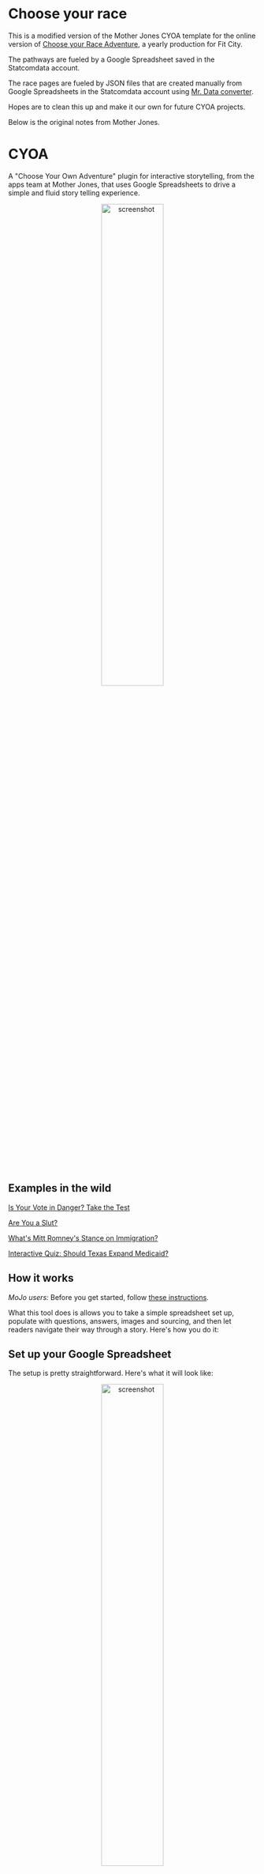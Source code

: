 # Choose your race

This is a modified version of the Mother Jones CYOA template for the online version of [Choose your Race Adventure](http://projects.statesman.com/features/choose-your-race/), a yearly production for Fit City.

The pathways are fueled by a Google Spreadsheet saved in the Statcomdata account.

The race pages are fueled by JSON files that are created manually from Google Spreadsheets in the Statcomdata account using [Mr. Data converter](http://shancarter.github.io/mr-data-converter/).

Hopes are to clean this up and make it our own for future CYOA projects.

Below is the original notes from Mother Jones.

# CYOA

A "Choose Your Own Adventure" plugin for interactive storytelling, from the apps team at Mother Jones, that uses Google Spreadsheets to drive a simple and fluid story telling experience.

<p align="center">
  <img width="50%" src="https://github.com/motherjones/cyoa/blob/master/img/Screen%20Shot%202014-11-21%20at%2010.25.16%20AM.png" alt="screenshot"/>
</p>

## Examples in the wild

[Is Your Vote in Danger? Take the Test](http://www.motherjones.com/politics/2012/10/flowchart-can-i-vote)

[Are You a Slut?](http://www.motherjones.com/mojo/2012/03/flow-chart-are-you-slut)

[What's Mitt Romney's Stance on Immigration?](http://www.motherjones.com/politics/2012/06/romney-immigration-position-changes)

[Interactive Quiz: Should Texas Expand Medicaid?](http://www.texastribune.org/library/data/interactive-should-texas-expand-medicaid/)

## How it works

*MoJo users:* Before you get started, follow [these instructions](https://github.com/motherjones/story-tools#starting-a-new-project).

What this tool does is allows you to take a simple spreadsheet set up, populate with questions, answers, images and sourcing, and then let readers navigate their way through a story. Here's how you do it: 

## Set up your Google Spreadsheet

The setup is pretty straightforward. Here's what it will look like: 

<p align="center">
  <img width="50%" src="https://github.com/motherjones/cyoa/blob/master/img/Screen%20Shot%202014-11-21%20at%2011.43.58%20AM.png" alt="screenshot"/>
</p>

You can make a copy of [this template](https://docs.google.com/spreadsheet/pub?key=0AswaDV9q95oZdHRQUlVQcDBJRU44NFdzc3lIeElkQXc&output=html) and move the copy into the relevant beat folder in the Mother Jones Google Drive. Rename the spreadsheet as you see fit. Change the owner of the spreadsheet to MoJo Data in `Share > Advanced`.

In order for the slider to be able to read your spreadsheet, you'll need to make your new spreadsheet public. Go to `File` and click on `Publish to the web,` then click on `Start publishing`. 

A URL will appear. It will look something like this: 

```
https://docs.google.com/spreadsheet/pub?key=0AswaDV9q95oZdHRQUlVQcDBJRU44NFdzc3lIeElkQXc&output=html
```

Copy that link. This is your spreadsheet ID or url, which you will use to connect your spreadsheet to the slider. The part of that URL you'll really need is between the key= and the &.

## Modify your project files

*MoJo users:* By now you should have a local clone of this project repo on your machine. If you don't, go back and follow [these instructions](https://github.com/motherjones/story-tools#starting-a-new-project).

**In your copy of index.html (required):**

You're going to need to drop your key into line 12 of the index.html file (see below the line that starts "var cyoa = ...")

```html
<!DOCTYPE html>
    <head>
        <meta charset="utf-8" />
        <meta name="viewport" content="width=device-width" />
        <link href="css/style.css" rel="stylesheet" />
        <script src="js/jquery.js"></script>
        <script src="js/tabletop.js"></script>
        <script src="js/script.js"></script>      
        <script type="text/javascript">
            jQuery(document).ready(function() {
                    // this pulls from the spreadsheet that can be found at https://docs.google.com/spreadsheet/pub?key=0AswaDV9q95oZdHRQUlVQcDBJRU44NFdzc3lIeElkQXc&output=html
                var cyoa = jQuery.Cyoa('0AswaDV9q95oZdHRQUlVQcDBJRU44NFdzc3lIeElkQXc',
                     { separator : ',',
                    control_location: 'bottom'
                    } 
                );
            });
        </script>
    </head>
    <body>
        <div class="cyoa_wrapper">
        <div style="clear:both" id="cyoa_container"></div>
    </div>
    </body>
</html>
```

Alternately, you can use tabletop to connect to google spreadsheet and automatically write the JSON needed to power the CYOA.

```html
<script src="jquery.js"></script>
<script src="dist/cyoa.min.js"></script>
<script src="tabletop.js"></script>
<script>
    jQuery(function($) {
        $.cyoa(
            'the key to your published google spreadsheet',
            { separator: '|' }
        );
    });
</script>
```
So long as you've set up 

Column headers for your google spreadsheet must be 
slug,    text,    connects to, connects text,   title,   background image,
The connects to should be a pipe-separated ( this is the  "|" under the delete key) list of slugs which you want the page to connect to. The connects text should also be a pipe-separated separated list of what you want the connectors to read.
If you like, you can designate a different character as the separator. Note that the order of the connects to and connects text must match.

Wow. That's a bit to take in, isn't it. Here's [our original Google Spreadsheet](https://docs.google.com/spreadsheet/pub?key=0AswaDV9q95oZdHRQUlVQcDBJRU44NFdzc3lIeElkQXc&output=html) again so you can remind yourself what we're talking about here.

When you make the function, you can also feed in your options; in addition to how you want to separate your info, you can choose how the controls appear the controls are 'left', 'right', 'centered', and 'split' like so:
```html
<script>
    jQuery(function($) {
        $.cyoa(
            'the key to your published google spreadsheet',
            { separator: '|',
              control_position: 'centered'
        );
    });
</script>
```

Hoping to sneak around Google's arbitrary rate limits? CYOA now supports a `tabletop_proxy` setting, which gets pased on to the Tabletop.init() call.

### NOTE
Because you're using images and not background images, and because they're now responsive, you need to make sure all of them are of a *minimum* height - the overflow:hidden on the viewport will hide oversized images but if an image is short, it will make the entire container short.

## Questions?

Hit us up by email, or Twitter: [@jaeahjlee](https://twitter.com/jaeahjlee) or [@tasneemraja](https://twitter.com/tasneemraja)

## License
Copyright (c) 2012 Mother Jones
